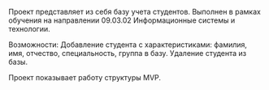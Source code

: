 Проект представляет из себя базу учета студентов.
Выполнен в рамках обучения на направлении 09.03.02 Информационные системы и технологии.

Возможности:
Добавление студента с характеристиками: фамилия, имя, отчество, специальность, группа в базу.
Удаление студента из базы.

Проект показывает работу структуры MVP.
